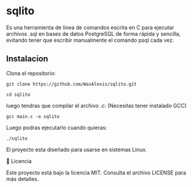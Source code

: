 # sqlito

Es una herramienta de línea de comandos escrita en C para ejecutar archivos .sql en bases de datos PostgreSQL de forma rápida y sencilla, evitando tener que escribir manualmente el comando psql cada vez.

## Instalacion

Clona el repositorio:
```
git clone https://github.com/WasAlexis/sqlito.git

cd sqlito
```
luego tendras que compilar el archivo .c:
(Necesitas tener instalado GCC)

```
gcc main.c -o sqlito
```

Luego podras ejecutarlo cuando quieras:
```
./sqlito
```

El proyecto esta diseñado para usarse en sistemas
Linux.

📄 Licencia

Este proyecto está bajo la licencia MIT. Consulta el archivo LICENSE para más detalles.
